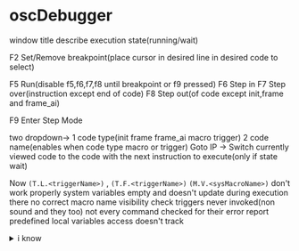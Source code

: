 # oscDebugger

window title describe execution state(running/wait)

F2 Set/Remove breakpoint(place cursor in desired line in desired code to select)

F5 Run(disable f5,f6,f7,f8 until breakpoint or f9 pressed)
F6 Step in
F7 Step over(instruction except end of code)
F8 Step out(of code except init,frame and frame_ai)

F9 Enter Step Mode

two dropdown->
1 code type(init frame frame_ai macro trigger)
2 code name(enables when code type macro or trigger)
Goto IP -> Switch currently viewed code to the code with the next instruction to execute(only if state wait)

Now `(T.L.<triggerName>)` , `(T.F.<triggerName>)` `(M.V.<sysMacroName>)` don't work properly
system variables empty and doesn't update during execution
there no correct macro name visibility check
triggers never invoked(non sound and they too)
not every command checked for their error report
predefined local variables access doesn't track
<details>
<summary>i know</summary>
My english is very well))
</details>